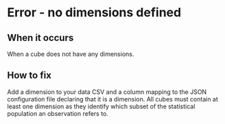 # Error - no dimensions defined

## When it occurs

When a cube does not have any dimensions.

## How to fix

Add a dimension to your data CSV and a column mapping to the JSON configuration file declaring that it is a dimension. All cubes must contain at least one dimension as they identify which subset of the statistical population an observation refers to.
